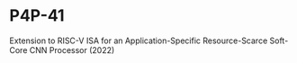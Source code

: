 # P4P-41
Extension to RISC-V ISA for an Application-Specific Resource-Scarce Soft-Core CNN Processor (2022)
